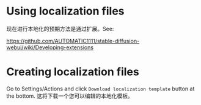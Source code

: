 # Using localization files
现在进行本地化的预期方法是通过扩展。See:

https://github.com/AUTOMATIC1111/stable-diffusion-webui/wiki/Developing-extensions

# Creating localization files
Go to Settings/Actions and click `Download localization template` button at the bottom. 这将下载一个您可以编辑的本地化模板。
